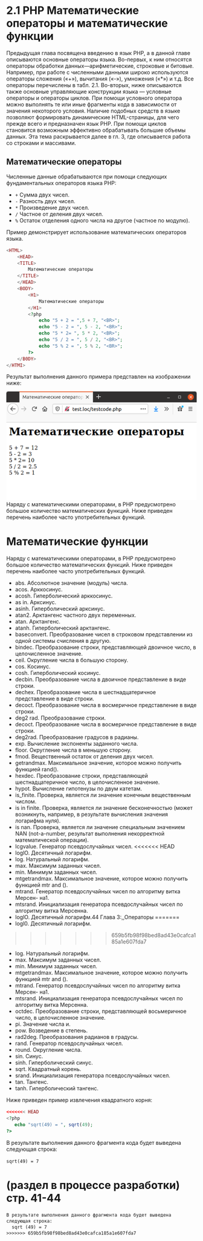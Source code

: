 # 2.1 PHP Математические операторы и математические функции

Предыдущая глава посвящена введению в язык РНР, а в данной главе описываются основные операторы языка. Во-первых, к ним относятся операторы обработки данных—арифметические, строковые и битовые. Например, при работе с численными данными широко используются операторы сложения («+»), вычитания («-»), умножения («*») и т.д. Все операторы перечислены в табл. 2.1.
Во-вторых, ниже описываются также основные управляющие конструкции языка — условные операторы и операторы циклов. При помощи условного оператора можно выполнять те или иные фрагменты кода в зависимости от значения некоторого условия. Наличие подобных средств в языке позволяют формировать динамические HTML-страницы, для чего прежде всего и предназначен язык РНР. При помощи циклов становится возможным эффективно обрабатывать большие объемы данных. Эта тема раскрывается далее в гл. 3, где описывается работа со строками и массивами.

## Математические операторы

Численные данные обрабатываются при помощи следующих 
фундаментальных операторов языка РНР:

* `+`      Сумма двух чисел.
* `-`       Разность двух чисел.
* `*`       Произведение двух чисел.
* `/`      Частное от деления двух чисел.
* `%`      Остаток отделения одного числа на другое (частное по модулю).

Пример демонстрирует использование математических операторов 
языка.

```php
<HTML>
    <HEAD>
    <TITLE>
        Математические операторы
    </TITLE>
    </HEAD>
    <BODY>
        <H1>
            Математические операторы
        </H1>
        <?php
            echo "5 + 2 = ",5 + 7, "<BR>"; 
            echo "5 - 2 = ", 5 - 2, "<BR>";
            echo "5 * 2= ", 5 * 2, "<BR>";
            echo "5 / 2 = ", 5 / 2, "<BR>";
            echo "5 % 2 = ", 5 % 2, "<BR>";
        ?>
    </B0DY>
</HTMI>
```

Результат выполнения данного примера представлен на изображении ниже:

![php математические операторы](images/math_operatos_src1.png)
Наряду с математическими операторами, в РНР предусмотрено большое количество математических функций. Ниже приведен перечень наиболее часто употребительных функций.

# Математические функции

Наряду с математическими операторами, в РНР предусмотрено большое количество математических функций. Ниже приведен перечень наиболее часто
употребительных функций.

* abs. Абсолютное значение (модуль) числа.
* acos. Арккосинус.
* acosh. Гиперболический арккосинус.
* as in. Арксинус.
* asinh. Гиперболический арксинус.
* atan2. Арктангенс частного двух переменных.
* atan. Арктангенс.
* atanh. Гиперболический арктангенс.
* baseconvert. Преобразование чисел в строковом представлении из одной
системы счисления в другую.
* bindec. Преобразование строки, представляющей двоичное число, в 
целочисленное значение.
* ceil. Округление числа в большую сторону.
* cos. Косинус.
* cosh. Гиперболический косинус.
* decbin. Преобразование числа в двоичное представление в виде строки.
* dechex. Преобразование числа в шестнадцатеричное представление в виде
строки.
* decoct. Преобразование числа в восмеричное представление в виде строки.
* deg2 rad. Преобразование
cтроки.
* decoct. Преобразование числа в восмеричное представление в виде строки.
* deg2rad. Преобразование градусов в радианы.
* ехр. Вычисление экспоненты заданного числа.
* floor. Округление числа в меньшую сторону.
* fmod. Вещественный остаток от деления двух чисел.
* getrandmax. Максимальное значение, которое можно получить функцией
rand().
* hexdec. Преобразование строки, представляющей шестнадцатеричное
число, в целочисленное значение.
* hypot. Вычисление гипотенузы по двум катетам.
* is_finite. Проверка, является ли значение конечным вещественным
числом.
* is in finite. Проверка, является ли значение бесконечностью (может
возникнуть, например, в результате вычисления значения логарифма
нуля).
* is nan. Проверка, является ли значение специальным значением NAN
(not-a-number, результат выполнения некорректной математической 
операции).
* lcgvalue. Генератор псевдослучайных чисел.
<<<<<<< HEAD
* loglO. Десятичный логарифм.
* log. Натуральный логарифм.
* max. Максимум заданных чисел.
* min. Минимум заданных чисел.
* mtgetrandmax. Максимальное значение, которое можно получить функцией mtr and ().
* mtrand. Генератор псевдослучайных чисел по алгоритму витка Мерсен-
на1.
* mtsrand. Инициализация генератора псевдослучайных чисел по алгоритму витка Мерсенна.
* loglO. Десятичный логарифм.44
Глава 3:,,Операторы
=======
* logl0. Десятичный логарифм.
>>>>>>> 659b5fb98f98bed8ad43e0cafca185a1e607fda7
* log. Натуральный логарифм.
* max. Максимум заданных чисел.
* min. Минимум заданных чисел.
* mtgetrandmax. Максимальное значение, которое можно получить 
функцией mtr and ().
* mtrand. Генератор псевдослучайных чисел по алгоритму витка Мерсен-
на1.
* mtsrand. Инициализация генератора псевдослучайных чисел по 
алгоритму витка Мерсенна.
* octdec. Преобразование строки, представляющей восьмеричное число,
в целочисленное значение.
* pi. Значение числа и.
* pow. Возведение в степень.
* rad2deg. Преобразования радианов в градусы.
* rand. Генератор псевдослучайных чисел.
* round. Округление числа.
* sin. Синус.
* sinh. Гиперболический синус.
* sqrt. Квадратный корень.
* srand. Инициализация генератора псевдослучайных чисел.
* tan. Тангенс.
* tanh. Гиперболический тангенс.

Ниже приведен пример извлечения квадратного корня:

```php
<<<<<<< HEAD
<?php
   echo "sqrt(49) = ", sqrt(49);
?>
```

В результате выполнения данного фрагмента кода будет выведена следующая строка:

`sqrt(49) = 7`

(раздел в процессе разработки)
стр. 41-44
=======
<?рhp
   echo "sqrt(49) = ", sqrt(49);
?>
```
В результате выполнения данного фрагмента кода будет выведена 
следующая строка:
  sqrt (49) = 7
>>>>>>> 659b5fb98f98bed8ad43e0cafca185a1e607fda7
